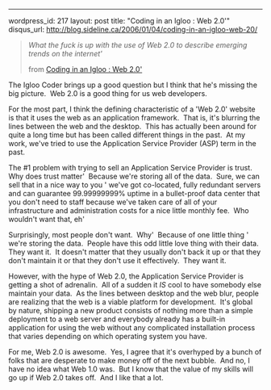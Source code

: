 --- 
wordpress_id: 217
layout: post
title: "Coding in an Igloo : Web 2.0'"
disqus_url: http://blog.sideline.ca/2006/01/04/coding-in-an-igloo-web-20/

<blockquote>
<p><em>What the fuck is up with the use of Web 2.0 to describe emerging trends on the internet'</em></p>
<p>from <a href="http://igloocoder.com/archive/2005/12/30/139.aspx">Coding in an Igloo : Web 2.0'</a></p></blockquote>
<p>The Igloo Coder brings up a good question but I think that he's missing the big picture.  Web 2.0 is a good thing for us web developers.  </p>
<p>For the most part, I think the defining characteristic of a 'Web 2.0' website is that it uses the web as an application framework.  That is, it's blurring the lines between the web and the desktop.  This has actually been around for quite a long time but has been called different things in the past.  At my work, we've tried to use the Application Service Provider (ASP) term in the past.</p>
<p>The #1 problem with trying to sell an Application Service Provider is trust.  Why does trust matter'  Because we're storing all of the data.  Sure, we can sell that in a nice way to you ' we've got co-located, fully redundant servers and can guarantee 99.99999999% uptime in a bullet-proof data center that you don't need to staff because we've taken care of all of your infrastructure and administration costs for a nice little monthly fee.  Who wouldn't want that, eh'</p>
<p>Surprisingly, most people don't want.  Why'  Because of one little thing ' we're storing the data.  People have this odd little love thing with their data.  They want it.  It doesn't matter that they usually don't back it up or that they don't maintain it or that they don't use it effectively.  They want it.</p>
<p>However, with the hype of Web 2.0, the Application Service Provider is getting a shot of adrenalin.  All of a sudden it <em>IS</em> cool to have somebody else maintain your data.  As the lines between desktop and the web blur, people are realizing that the web is a viable platform for development.  It's global by nature, shipping a new product consists of nothing more than a simple deployment to a web server and everybody already has a built-in application for using the web without any complicated installation process that varies depending on which operating system you have.</p>
<p>For me, Web 2.0 is awesome.  Yes, I agree that it's overhyped by a bunch of folks that are desperate to make money off of the next bubble.  And no, I have no idea what Web 1.0 was.  But I know that the value of my skills will go up if Web 2.0 takes off.  And I like that a lot.</p>
